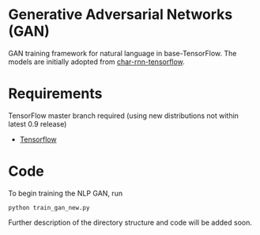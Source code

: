 # Generative Adversarial Networks (GAN)
GAN training framework for natural language in base-TensorFlow.  The models are initially adopted from [char-rnn-tensorflow](https://github.com/sherjilozair/char-rnn-tensorflow).

# Requirements
TensorFlow master branch required (using new distributions not within latest 0.9 release)
- [Tensorflow](http://www.tensorflow.org)

# Code 
To begin training the NLP GAN, run

```
python train_gan_new.py
```

Further description of the directory structure and code will be added soon.

